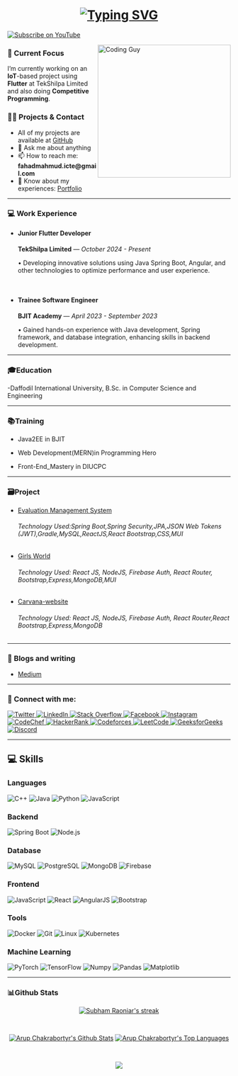 
<h1 align="center">
  <a href="https://github.com/fahadmahmud81">
    <img src="https://readme-typing-svg.demolab.com?font=Fira+Code&weight=500&size=30&pause=1000&color=F75C7E&center=true&vCenter=true&width=500&lines=Hi+%F0%9F%91%8B+I'm+Fahad+Mahmud" alt="Typing SVG">
  </a>
</h1>
<!-- <h6 align="center">I have many dreams, and though I may have started late, I am giving everything I have to pursue them. One day, I will prove that determination and hard work can make anything possible</h6> -->


<p align="left">
 <a href="https://www.youtube.com/@fahad.mahmud" target="_blank">
  <img src="https://img.shields.io/static/v1?label=YouTube&message=Subscribe&color=FF0000&logo=youtube&logoColor=FFFFFF&style=for-the-badge" alt="Subscribe on YouTube" />
</a>
</p>

<img align="right" src="https://user-images.githubusercontent.com/74038190/212748830-4c709398-a386-4761-84d7-9e10b98fbe6e.gif" alt="Coding Guy" width="300" height="300">

<h3 align="left">🌱 Current Focus</h3>
<p align="left">
  I’m currently working on an <strong>IoT</strong>-based project using <strong>Flutter</strong> at 
 <a href="https://www.tekshilpa.com" target="_blank" style="text-decoration: none;">TekShilpa Limited</a>
 and also doing <strong>Competitive Programming</strong>.
</p>

<h3 align="left">👨‍💻 Projects & Contact</h3>
<ul>
  <li>All of my projects are available at <a href="[https://github.com/fahadmahmud81]">GitHub</a></li>
  <li>💬 Ask me about anything</li>
  <li>📫 How to reach me: <strong>fahadmahmud.icte@gmail.com</strong></li>
  <li>📄 Know about my experiences: <a href="https://arupchakraborty.netlify.app/">Portfolio</a></li>
</ul>

<hr />


<h3 align="left">💻 Work Experience</h3>
<ul>
  <li>
    <h4>Junior Flutter Developer</h4>
    <p><strong>TekShilpa Limited</strong> — <em>October 2024 - Present</em></p>
    <p>• Developing innovative solutions using Java Spring Boot, Angular, and other technologies to optimize performance and user experience.</p>
  </li>
  <br/>
  <li>
    <h4>Trainee Software Engineer</h4>
    <p><strong>BJIT Academy</strong> — <em>April 2023 - September 2023</em></p>
    <p>• Gained hands-on experience with Java development, Spring framework, and database integration, enhancing skills in backend development.</p>
  </li>
</ul>


<hr>
  
<h3 align="left">🎓Education</h3>
-Daffodil International University, B.Sc. in Computer Science and Engineering
<hr>

<h3 align="left">📚Training</h3>

- Java2EE in BJIT

- Web Development(MERN)in Programming Hero


- Front-End_Mastery in DIUCPC
<hr>

<h3 align="left">🗃️Project</h3>

- <a href="https://github.com/arup99-glitch/evaluation-management-system-springboot">Evaluation Management System</a>

  <h6>Technology Used:Spring Boot,Spring Security,JPA,JSON Web Tokens (JWT),Gradle,MySQL,ReactJS,React Bootstrap,CSS,MUI</h6>
          
  
- <a href="https://girls-world-9147f.web.app/">Girls World</a>
 
  <h6>Technology Used: React JS, NodeJS, Firebase Auth, React Router, Bootstrap,Express,MongoDB,MUI</h6>

- <a href="https://carnava-by-arup.netlify.app/">Carvana-website</a>

  <h6>Technology Used: React JS, NodeJS, Firebase Auth, React Router,React Bootstrap,Express,MongoDB</h6>



<hr>
<h3 align="left">📝 Blogs and writing</h3>

- <a href="https://medium.com/@arupchakraborty153">Medium<a>
 

<hr>
<h3 align="left">🔗 Connect with me:</h3>
<p align="left">
  <a href="https://twitter.com/arupcha01935516" target="_blank">
    <img src="https://img.shields.io/static/v1?label=&message=Twitter&color=1DA1F2&logo=twitter&logoColor=FFFFFF" alt="Twitter"/>
  </a>
  <a href="https://linkedin.com/in/arup-chakraborty-425b73221" target="_blank">
    <img src="https://img.shields.io/static/v1?label=&message=LinkedIn&color=0077B5&logo=linkedin&logoColor=FFFFFF" alt="LinkedIn"/>
  </a>
  <a href="https://stackoverflow.com/users/19351108" target="_blank">
    <img src="https://img.shields.io/static/v1?label=&message=Stack%20Overflow&color=FE7A16&logo=stackoverflow&logoColor=FFFFFF" alt="Stack Overflow"/>
  </a>
  <a href="https://fb.com/arup.chakraborty.108889" target="_blank">
    <img src="https://img.shields.io/static/v1?label=&message=Facebook&color=1877F2&logo=facebook&logoColor=FFFFFF" alt="Facebook"/>
  </a>
  <a href="https://instagram.com/arup_chakra_borty" target="_blank">
    <img src="https://img.shields.io/static/v1?label=&message=Instagram&color=E4405F&logo=instagram&logoColor=FFFFFF" alt="Instagram"/>
  </a>
  <a href="https://www.codechef.com/users/arupchakrabort" target="_blank">
    <img src="https://img.shields.io/static/v1?label=&message=CodeChef&color=5B4638&logo=codechef&logoColor=FFFFFF" alt="CodeChef"/>
  </a>
  <a href="https://www.hackerrank.com/arupchakraborty3" target="_blank">
    <img src="https://img.shields.io/static/v1?label=&message=HackerRank&color=2EC866&logo=hackerrank&logoColor=FFFFFF" alt="HackerRank"/>
  </a>
  <a href="https://codeforces.com/profile/aru_p" target="_blank">
    <img src="https://img.shields.io/static/v1?label=&message=Codeforces&color=1F8ACB&logo=codeforces&logoColor=FFFFFF" alt="Codeforces"/>
  </a>
  <a href="https://www.leetcode.com/arupchakraborty153" target="_blank">
    <img src="https://img.shields.io/static/v1?label=&message=LeetCode&color=FFA116&logo=leetcode&logoColor=FFFFFF" alt="LeetCode"/>
  </a>
  <a href="https://auth.geeksforgeeks.org/user/arupchakra2wv9" target="_blank">
    <img src="https://img.shields.io/static/v1?label=&message=GeeksforGeeks&color=0F9D58&logo=geeksforgeeks&logoColor=FFFFFF" alt="GeeksforGeeks"/>
  </a>
  <a href="https://discord.gg/Arup#6375" target="_blank">
    <img src="https://img.shields.io/static/v1?label=&message=Discord&color=5865F2&logo=discord&logoColor=FFFFFF" alt="Discord"/>
  </a>
</p>


<hr>
<h2 align="left">💻 Skills</h2>

### Languages
![C++](https://img.shields.io/static/v1?&message=C%2B%2B&color=1e5aba&logo=C%2B%2B&label=&)
![Java](https://img.shields.io/static/v1?&message=Java&color=c93618&logo=java&label=)
![Python](https://img.shields.io/static/v1?&message=Python&color=176587&logo=python&logoColor=f5f589&label=&)
![JavaScript](https://img.shields.io/static/v1?&message=JavaScript&color=f0db4f&logo=JavaScript&label=&)

### Backend
![Spring Boot](https://img.shields.io/static/v1?&message=Spring%20Boot&color=6DB33F&logo=spring&logoColor=white&label=)
![Node.js](https://img.shields.io/static/v1?&message=Node.js&color=339933&logo=Node.js&label=&)


### Database
![MySQL](https://img.shields.io/static/v1?&message=MySQL&color=5699cc&logo=MySQL&logoColor=FFFFFF&label=)
![PostgreSQL](https://img.shields.io/static/v1?&message=PostgreSQL&color=336791&logo=PostgreSQL&logoColor=FFFFFF&label=)
![MongoDB](https://img.shields.io/static/v1?&message=MongoDB&color=47A248&logo=MongoDB&label=&)
![Firebase](https://img.shields.io/static/v1?&message=Firebase&color=FFCA28&logo=Firebase&label=&)

### Frontend
![JavaScript](https://img.shields.io/static/v1?&message=JavaScript&color=000000&logo=javascript&label=)
![React](https://img.shields.io/static/v1?&message=React&color=000000&logo=react&logoColor=66bced&label=)
![AngularJS](https://img.shields.io/static/v1?&message=AngularJS&color=DD0031&logo=AngularJS&label=&)
![Bootstrap](https://img.shields.io/static/v1?&message=Bootstrap&color=5f0b7a&logo=bootstrap&logoColor=FFFFFF&label=)


### Tools
![Docker](https://img.shields.io/static/v1?&message=Docker&color=2496ED&logo=Docker&logoColor=FFFFFF&label=)
![Git](https://img.shields.io/static/v1?&message=Git&color=F05032&logo=Git&logoColor=FFFFFF&label=)
![Linux](https://img.shields.io/static/v1?&message=Linux&color=000000&logo=linux&logoColor=f5ba3b&label=)
![Kubernetes](https://img.shields.io/static/v1?message=Kubernetes&color=326CE5&logo=kubernetes&logoColor=white&label=)



### Machine Learning
![PyTorch](https://img.shields.io/static/v1?&message=PyTorch&color=EE4C2C&logo=PyTorch&logoColor=FFFFFF&label=)
![TensorFlow](https://img.shields.io/static/v1?&message=TensorFlow&color=FF6F00&logo=TensorFlow&logoColor=FFFFFF&label=)
![Numpy](https://img.shields.io/static/v1?&message=Numpy&color=658cf0&logo=numpy&logoColor=FFFFFF&label=)
![Pandas](https://img.shields.io/static/v1?&message=Pandas&color=0a2c82&logo=pandas&logoColor=FFFFFF&label=)
![Matplotlib](https://img.shields.io/static/v1?&message=Matplotlib&color=0e5fa1&logo=plotly&logoColor=FF6F00&label=)


<hr>
<h3 align="left">📊Github Stats</h3>

<p align="center">
    <a href="https://github.com/SubhamRaoniar28/github-readme-streak-stats">
        <img title="🔥 Get streak stats for your profile at git.io/streak-stats" alt="Subham Raoniar's streak" src="https://github-readme-streak-stats.herokuapp.com/?user=arup99-glitch&theme=black-ice&hide_border=true&stroke=0000&background=060A0CD0"/>
    </a>
</p>

 <br/>
  <p align = "center">
    <a href="https://github.com/fahadmahmud81/github-readme-stats"><img alt="Arup Chakrabortyr's Github Stats" src="https://github-readme-stats.vercel.app/api?username=arup99-glitch&show_icons=true&count_private=true&theme=react&hide_border=true&bg_color=0D1117" /></a>
  <a href="https://github.com/fahadmahmud81/github-readme-stats"><img alt="Arup Chakrabortyr's Top Languages" src="https://github-readme-stats.vercel.app/api/top-langs/?username=arup99-glitch&langs_count=8&count_private=true&layout=compact&theme=react&hide_border=true&bg_color=0D1117" /></a>
   <p>
  <br/>
<div align="center">
    <img src="https://github-profile-trophy.vercel.app/?username=fahadmahmud81&theme=algolia&no-bg=true&no-frame=true">
</div>


